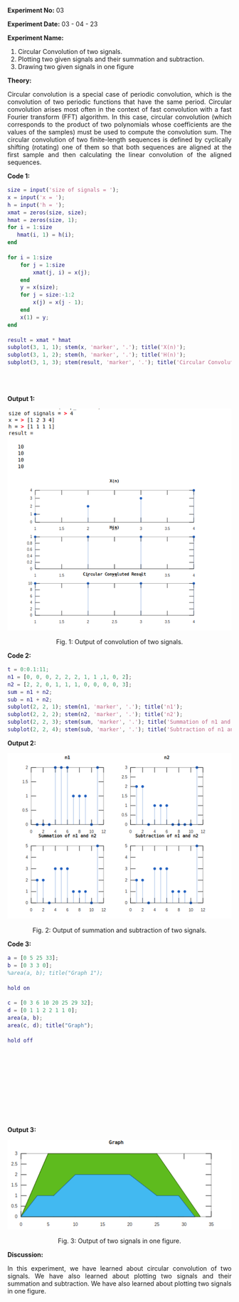 <script type="text/javascript" src="http://cdn.mathjax.org/mathjax/latest/MathJax.js?config=TeX-AMS-MML_HTMLorMML"></script>
<script type="text/x-mathjax-config"> MathJax.Hub.Config({ tex2jax: {inlineMath: [['$', '$']]}, messageStyle: "none" });</script>
<div style="text-align: justify">

**Experiment No:** 03

**Experiment Date:** 03 - 04 - 23

**Experiment Name:** 

1. Circular Convolution of two signals.
2. Plotting two given signals and their summation and subtraction.
3. Drawing two given signals in one figure

**Theory:**

Circular convolution is a special case of periodic convolution, which is the convolution of two periodic functions that have the same period. Circular convolution arises most often in the context of fast convolution with a fast Fourier transform (FFT) algorithm. In this case, circular convolution (which corresponds to the product of two polynomials whose coefficients are the values of the samples) must be used to compute the convolution sum. The circular convolution of two finite-length sequences is defined by cyclically shifting (rotating) one of them so that both sequences are aligned at the first sample and then calculating the linear convolution of the aligned sequences. 

**Code 1:**
```m
size = input('size of signals = ');
x = input('x = ');
h = input('h = ');
xmat = zeros(size, size);
hmat = zeros(size, 1);
for i = 1:size
   hmat(i, 1) = h(i);
end

for i = 1:size
    for j = 1:size
        xmat(j, i) = x(j);
    end
    y = x(size);
    for j = size:-1:2
        x(j) = x(j - 1);
    end
    x(1) = y;
end

result = xmat * hmat
subplot(3, 1, 1); stem(x, 'marker', '.'); title('X(n)');
subplot(3, 1, 2); stem(h, 'marker', '.'); title('H(n)');
subplot(3, 1, 3); stem(result, 'marker', '.'); title('Circular Convoluted Result');
```



\
\
\
**Output 1:**

![output1](dsp_lab3_1.png)

<center> Fig. 1: Output of convolution of two signals. </center>

**Code 2:**
```m
t = 0:0.1:11;
n1 = [0, 0, 0, 2, 2, 2, 1, 1 ,1, 0, 2];
n2 = [2, 2, 0, 1, 1, 1, 0, 0, 0, 0, 3];
sum = n1 + n2;
sub = n1 + n2;
subplot(2, 2, 1); stem(n1, 'marker', '.'); title('n1');
subplot(2, 2, 2); stem(n2, 'marker', '.'); title('n2');
subplot(2, 2, 3); stem(sum, 'marker', '.'); title('Summation of n1 and n2');
subplot(2, 2, 4); stem(sub, 'marker', '.'); title('Subtraction of n1 and n2');
```

**Output 2:**

![output2](dsp_lab3_2.png)

<center> Fig. 2: Output of summation and subtraction of two signals. </center>

**Code 3:**
```m
a = [0 5 25 33];
b = [0 3 3 0];
%area(a, b); title("Graph 1");

hold on

c = [0 3 6 10 20 25 29 32];
d = [0 1 1 2 2 1 1 0];
area(a, b);
area(c, d); title("Graph");

hold off
```

\
\
\
\
\
\
\
\
\
\
**Output 3:**

![output3](dsp_lab3_3.png)

<center> Fig. 3: Output of two signals in one figure. </center>


**Discussion:**

In this experiment, we have learned about circular convolution of two signals. We have also learned about plotting two signals and their summation and subtraction. We have also learned about plotting two signals in one figure.



</div>
